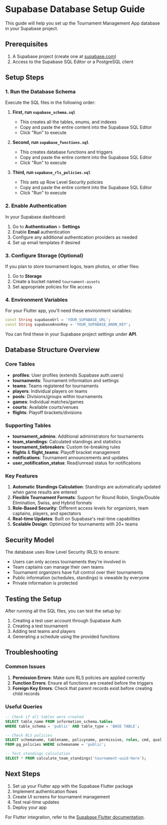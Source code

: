 # Supabase Database Setup Guide

This guide will help you set up the Tournament Management App database in your Supabase project.

## Prerequisites

1. A Supabase project (create one at [supabase.com](https://supabase.com))
2. Access to the Supabase SQL Editor or a PostgreSQL client

## Setup Steps

### 1. Run the Database Schema

Execute the SQL files in the following order:

1. **First, run `supabase_schema.sql`**
   - This creates all the tables, enums, and indexes
   - Copy and paste the entire content into the Supabase SQL Editor
   - Click "Run" to execute

2. **Second, run `supabase_functions.sql`**
   - This creates database functions and triggers
   - Copy and paste the entire content into the Supabase SQL Editor
   - Click "Run" to execute

3. **Third, run `supabase_rls_policies.sql`**
   - This sets up Row Level Security policies
   - Copy and paste the entire content into the Supabase SQL Editor
   - Click "Run" to execute

### 2. Enable Authentication

In your Supabase dashboard:

1. Go to **Authentication** > **Settings**
2. Enable **Email** authentication
3. Configure any additional authentication providers as needed
4. Set up email templates if desired

### 3. Configure Storage (Optional)

If you plan to store tournament logos, team photos, or other files:

1. Go to **Storage**
2. Create a bucket named `tournament-assets`
3. Set appropriate policies for file access

### 4. Environment Variables

For your Flutter app, you'll need these environment variables:

```dart
const String supabaseUrl = 'YOUR_SUPABASE_URL';
const String supabaseAnonKey = 'YOUR_SUPABASE_ANON_KEY';
```

You can find these in your Supabase project settings under **API**.

## Database Structure Overview

### Core Tables

- **profiles**: User profiles (extends Supabase auth.users)
- **tournaments**: Tournament information and settings
- **teams**: Teams registered for tournaments
- **players**: Individual players on teams
- **pools**: Divisions/groups within tournaments
- **games**: Individual matches/games
- **courts**: Available courts/venues
- **flights**: Playoff brackets/divisions

### Supporting Tables

- **tournament_admins**: Additional administrators for tournaments
- **team_standings**: Calculated standings and statistics
- **tournament_tiebreakers**: Custom tie-breaking rules
- **flights** & **flight_teams**: Playoff bracket management
- **notifications**: Tournament announcements and updates
- **user_notification_status**: Read/unread status for notifications

### Key Features

1. **Automatic Standings Calculation**: Standings are automatically updated when game results are entered
2. **Flexible Tournament Formats**: Support for Round Robin, Single/Double Elimination, Swiss, and Hybrid formats
3. **Role-Based Security**: Different access levels for organizers, team captains, players, and spectators
4. **Real-time Updates**: Built on Supabase's real-time capabilities
5. **Scalable Design**: Optimized for tournaments with 20+ teams

## Security Model

The database uses Row Level Security (RLS) to ensure:

- Users can only access tournaments they're involved in
- Team captains can manage their own teams
- Tournament organizers have full control over their tournaments
- Public information (schedules, standings) is viewable by everyone
- Private information is protected

## Testing the Setup

After running all the SQL files, you can test the setup by:

1. Creating a test user account through Supabase Auth
2. Creating a test tournament
3. Adding test teams and players
4. Generating a schedule using the provided functions

## Troubleshooting

### Common Issues

1. **Permission Errors**: Make sure RLS policies are applied correctly
2. **Function Errors**: Ensure all functions are created before the triggers
3. **Foreign Key Errors**: Check that parent records exist before creating child records

### Useful Queries

```sql
-- Check if all tables were created
SELECT table_name FROM information_schema.tables 
WHERE table_schema = 'public' AND table_type = 'BASE TABLE';

-- Check RLS policies
SELECT schemaname, tablename, policyname, permissive, roles, cmd, qual 
FROM pg_policies WHERE schemaname = 'public';

-- Test standings calculation
SELECT * FROM calculate_team_standings('tournament-uuid-here');
```

## Next Steps

1. Set up your Flutter app with the Supabase Flutter package
2. Implement authentication flows
3. Create UI screens for tournament management
4. Test real-time updates
5. Deploy your app

For Flutter integration, refer to the [Supabase Flutter documentation](https://supabase.com/docs/reference/dart/introduction).


